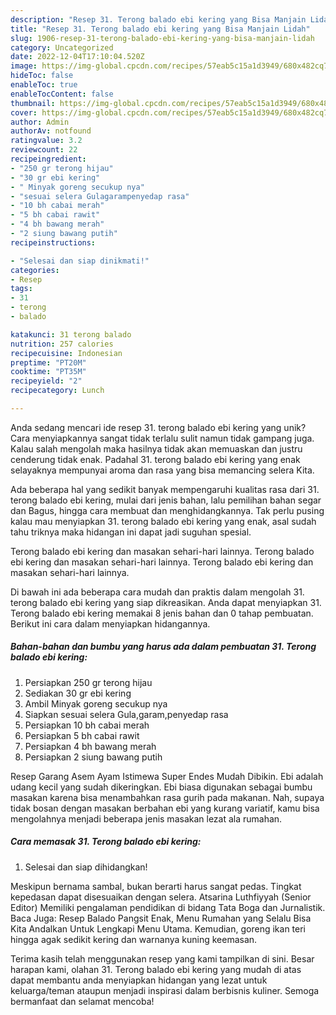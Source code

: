 ```yaml
---
description: "Resep 31. Terong balado ebi kering yang Bisa Manjain Lidah"
title: "Resep 31. Terong balado ebi kering yang Bisa Manjain Lidah"
slug: 1906-resep-31-terong-balado-ebi-kering-yang-bisa-manjain-lidah
category: Uncategorized
date: 2022-12-04T17:10:04.520Z
image: https://img-global.cpcdn.com/recipes/57eab5c15a1d3949/680x482cq70/31-terong-balado-ebi-kering-foto-resep-utama.jpg
hideToc: false
enableToc: true
enableTocContent: false
thumbnail: https://img-global.cpcdn.com/recipes/57eab5c15a1d3949/680x482cq70/31-terong-balado-ebi-kering-foto-resep-utama.jpg
cover: https://img-global.cpcdn.com/recipes/57eab5c15a1d3949/680x482cq70/31-terong-balado-ebi-kering-foto-resep-utama.jpg
author: Admin
authorAv: notfound
ratingvalue: 3.2
reviewcount: 22
recipeingredient:
- "250 gr terong hijau"
- "30 gr ebi kering"
- " Minyak goreng secukup nya"
- "sesuai selera Gulagarampenyedap rasa"
- "10 bh cabai merah"
- "5 bh cabai rawit"
- "4 bh bawang merah"
- "2 siung bawang putih"
recipeinstructions:

- "Selesai dan siap dinikmati!"
categories:
- Resep
tags:
- 31
- terong
- balado

katakunci: 31 terong balado 
nutrition: 257 calories
recipecuisine: Indonesian
preptime: "PT20M"
cooktime: "PT35M"
recipeyield: "2"
recipecategory: Lunch

---
```





Anda sedang mencari ide resep 31. terong balado ebi kering yang unik? Cara menyiapkannya sangat tidak terlalu sulit namun tidak gampang juga. Kalau salah mengolah maka hasilnya tidak akan memuaskan dan justru cenderung tidak enak. Padahal 31. terong balado ebi kering yang enak selayaknya mempunyai aroma dan rasa yang bisa memancing selera Kita.





Ada beberapa hal yang sedikit banyak mempengaruhi kualitas rasa dari 31. terong balado ebi kering, mulai dari jenis bahan, lalu pemilihan bahan segar dan Bagus, hingga cara membuat dan menghidangkannya. Tak perlu pusing kalau mau menyiapkan 31. terong balado ebi kering yang enak,      asal sudah tahu triknya maka hidangan ini dapat jadi suguhan spesial.














Terong balado ebi kering dan masakan sehari-hari lainnya. Terong balado ebi kering dan masakan sehari-hari lainnya. Terong balado ebi kering dan masakan sehari-hari lainnya.






Di bawah ini ada beberapa cara mudah dan praktis dalam mengolah 31. terong balado ebi kering yang siap dikreasikan. Anda dapat menyiapkan 31. Terong balado ebi kering memakai 8 jenis bahan dan 0 tahap pembuatan. Berikut ini cara dalam menyiapkan hidangannya.

<!--inarticleads1-->

##### Bahan-bahan dan bumbu yang harus ada dalam pembuatan 31. Terong balado ebi kering:

1. Persiapkan 250 gr terong hijau
1. Sediakan 30 gr ebi kering
1. Ambil  Minyak goreng secukup nya
1. Siapkan sesuai selera Gula,garam,penyedap rasa
1. Persiapkan 10 bh cabai merah
1. Persiapkan 5 bh cabai rawit
1. Persiapkan 4 bh bawang merah
1. Persiapkan 2 siung bawang putih


Resep Garang Asem Ayam Istimewa Super Endes Mudah Dibikin. Ebi adalah udang kecil yang sudah dikeringkan. Ebi biasa digunakan sebagai bumbu masakan karena bisa menambahkan rasa gurih pada makanan. Nah, supaya tidak bosan dengan masakan berbahan ebi yang kurang variatif, kamu bisa mengolahnya menjadi beberapa jenis masakan lezat ala rumahan. 

<!--inarticleads2-->

##### Cara memasak 31. Terong balado ebi kering:


1. Selesai dan siap dihidangkan!

Meskipun bernama sambal, bukan berarti harus sangat pedas. Tingkat kepedasan dapat disesuaikan dengan selera. Atsarina Luthfiyyah (Senior Editor) Memiliki pengalaman pendidikan di bidang Tata Boga dan Jurnalistik. Baca Juga: Resep Balado Pangsit Enak, Menu Rumahan yang Selalu Bisa Kita Andalkan Untuk Lengkapi Menu Utama. Kemudian, goreng ikan teri hingga agak sedikit kering dan warnanya kuning keemasan. 

Terima kasih telah menggunakan resep yang kami tampilkan di sini. Besar harapan kami, olahan 31. Terong balado ebi kering yang mudah di atas dapat membantu anda menyiapkan hidangan yang lezat untuk keluarga/teman ataupun menjadi inspirasi dalam berbisnis kuliner. Semoga bermanfaat dan selamat mencoba!
